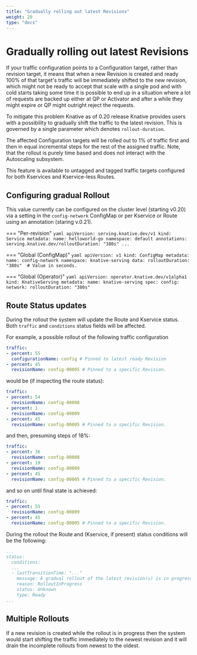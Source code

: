```yaml
---
title: "Gradually rolling out latest Revisions"
weight: 20
type: "docs"
---
```


# Gradually rolling out latest Revisions

If your traffic configuration points to a Configuration target, rather than revision target, it means that when a new Revision is created and ready 100% of that target's traffic will be immediately shifted to the new revision, which might not be ready to accept that scale with a single pod and with cold starts taking some time it is possible to end up in a situation where a lot of requests are backed up either at QP or Activator and after a while they might expire or QP might outright reject the requests.

To mitigate this problem Knative as of 0.20 release Knative provides users with a possibility to gradually shift the traffic to the latest revision.
This is governed by a single parameter which denotes `rollout-duration`.

The affected Configuration targets will be rolled out to 1% of traffic first and then in equal incremental steps for the rest of the assigned traffic. Note, that the rollout is purely time based and does not interact with the Autoscaling subsystem.


This feature is available to untagged and tagged traffic targets configured for both  Kservices and Kservice-less Routes.


## Configuring gradual Rollout

This value currently can be configured on the cluster level (starting v0.20) via a setting in the `config-network` ConfigMap or per Kservice or Route using an annotation (staring v.0.21).


=== "Per-revision"
    ```yaml
    apiVersion: serving.knative.dev/v1
    kind: Service
    metadata:
      name: helloworld-go
      namespace: default
      annotations:
        serving.knative.dev/rolloutDuration: "380s"
    ...
    ```

=== "Global (ConfigMap)"
    ```yaml
    apiVersion: v1
    kind: ConfigMap
    metadata:
     name: config-network
     namespace: knative-serving
    data:
      rolloutDuration: "380s"  # Value in seconds.
    ```

=== "Global (Operator)"
    ```yaml
    apiVersion: operator.knative.dev/v1alpha1
    kind: KnativeServing
    metadata:
      name: knative-serving
    spec:
      config:
        network:
           rolloutDuration: "380s"
    ```






## Route Status updates

During the rollout the system will update the Route and Kservice status. Both `traffic` and `conditions` status fields will be affected.

For example, a possible rollout of the following traffic configuration

```yaml
traffic:
- percent: 55
  configurationName: config # Pinned to latest ready Revision
- percent: 45
  revisionName: config-00005 # Pinned to a specific Revision.
```

would be (if inspecting the route status):
```yaml
traffic:
- percent: 54
  revisionName: config-00008
- percent: 1
  revisionName: config-00009
- percent: 45
  revisionName: config-00005 # Pinned to a specific Revision.
```

and then, presuming steps of 18%:

```yaml
traffic:
- percent: 36
  revisionName: config-00008
- percent: 19
  revisionName: config-00009
- percent: 45
  revisionName: config-00005 # Pinned to a specific Revision.
```

and so on until final state is achieved:

```yaml
traffic:
- percent: 55
  revisionName: config-00009
- percent: 45
  revisionName: config-00005 # Pinned to a specific Revision.
```

During the rollout the Route and (Kservice, if present) status conditions will be the following:

```yaml
...
status:
  conditions:
  ...
  - lastTransitionTime: "..."
    message: A gradual rollout of the latest revision(s) is in progress.
    reason: RolloutInProgress
    status: Unknown
    type: Ready
...
```

## Multiple Rollouts

If a new revision is created while the rollout is in progress then the system would start shifting the traffic immediately to the newest revision and it will drain the incomplete rollouts from newest to the oldest.
